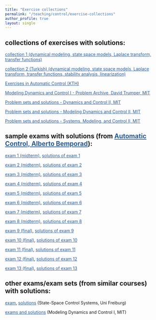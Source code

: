 ```yaml
---
title: "Exercise collections"
permalink: "/teaching/control/exercise-collections"
author_profile: true
layout: single
---
```


## collections of exercises with solutions:

<a href="https://sirmatel.github.io/assets/files/control/exercise-collection-1.pdf" style="color: #2d5a8c">collection 1 (dynamical modeling, state space models, Laplace transform, transfer functions)</a>

<a href="https://sirmatel.github.io/assets/files/control/exercise-collection-2.pdf" style="color: #2d5a8c">collection 2 (Turkish) (dynamical modeling, state space models, Laplace transform, transfer functions, stability analysis, linearization)</a>

<a href="https://www.kth.se/social/upload/52209c19f276545797f74576/rt_exercises_and_solutions_med%20tentatal.pdf" style="color: #2d5a8c">Exercises in Automatic Control (KTH)</a>

<a href="https://ocw.mit.edu/courses/2-14-analysis-and-design-of-feedback-control-systems-spring-2014/mit2_14s14_prob_archive.pdf" style="color: #2d5a8c">Modeling Dynamics and Control I - Problem Archive, David Trumper, MIT</a>

<a href="https://ocw.mit.edu/courses/2-004-dynamics-and-control-ii-spring-2008/pages/assignments/" style="color: #2d5a8c">Problem sets and solutions - Dynamics and Control II, MIT</a>

<a href="https://ocw.mit.edu/courses/2-004-modeling-dynamics-and-control-ii-spring-2003/pages/assignments/" style="color: #2d5a8c">Problem sets and solutions - Modeling Dynamics and Control II, MIT</a>

<a href="https://ocw.mit.edu/courses/2-004-systems-modeling-and-control-ii-fall-2007/pages/assignments/" style="color: #2d5a8c">Problem sets and solutions - Systems, Modeling, and Control II, MIT</a>

## sample exams with solutions (from <a href="https://cse.lab.imtlucca.it/~bemporad/automatic_control_course.html" style="color: #2d5a8c">Automatic Control, Alberto Bemporad</a>):

<a href="http://cse.lab.imtlucca.it/~bemporad/teaching/ac/tests/AC1-20110627.pdf" style="color: #2d5a8c">exam 1 (midterm)</a>, <a href="http://cse.lab.imtlucca.it/~bemporad/teaching/ac/tests/AC1-20110627s.pdf" style="color: #2d5a8c">solutions of exam 1</a>

<a href="http://cse.lab.imtlucca.it/~bemporad/teaching/ac/tests/AC1-20110421.pdf" style="color: #2d5a8c">exam 2 (midterm)</a>, <a href="http://cse.lab.imtlucca.it/~bemporad/teaching/ac/tests/AC1-20110421s.pdf" style="color: #2d5a8c">solutions of exam 2</a>

<a href="http://cse.lab.imtlucca.it/~bemporad/teaching/ac/tests/AC1-20110217.pdf" style="color: #2d5a8c">exam 3 (midterm)</a>, <a href="http://cse.lab.imtlucca.it/~bemporad/teaching/ac/tests/AC1-20110217s.pdf" style="color: #2d5a8c">solutions of exam 3</a>

<a href="http://cse.lab.imtlucca.it/~bemporad/teaching/ac/tests/AC1-20110127.pdf" style="color: #2d5a8c">exam 4 (midterm)</a>, <a href="http://cse.lab.imtlucca.it/~bemporad/teaching/ac/tests/AC1-20110127s.pdf" style="color: #2d5a8c">solutions of exam 4</a>

<a href="http://cse.lab.imtlucca.it/~bemporad/teaching/ac/tests/AC1-20100910.pdf" style="color: #2d5a8c">exam 5 (midterm)</a>, <a href="http://cse.lab.imtlucca.it/~bemporad/teaching/ac/tests/AC1-20100910s.pdf" style="color: #2d5a8c">solutions of exam 5</a>

<a href="http://cse.lab.imtlucca.it/~bemporad/teaching/ac/tests/AC1-20100719.pdf" style="color: #2d5a8c">exam 6 (midterm)</a>, <a href="http://cse.lab.imtlucca.it/~bemporad/teaching/ac/tests/AC1-20100719s.pdf" style="color: #2d5a8c">solutions of exam 6</a>

<a href="http://cse.lab.imtlucca.it/~bemporad/teaching/ac/tests/AC1-20100624.pdf" style="color: #2d5a8c">exam 7 (midterm)</a>, <a href="http://cse.lab.imtlucca.it/~bemporad/teaching/ac/tests/AC1-20100624s.pdf" style="color: #2d5a8c">solutions of exam 7</a>

<a href="http://cse.lab.imtlucca.it/~bemporad/teaching/ac/tests/AC1-20102204.pdf" style="color: #2d5a8c">exam 8 (midterm)</a>, <a href="http://cse.lab.imtlucca.it/~bemporad/teaching/ac/tests/AC1-20102204s.pdf" style="color: #2d5a8c">solutions of exam 8</a>

<a href="http://cse.lab.imtlucca.it/~bemporad/teaching/ac/tests/AC2-20110627.pdf" style="color: #2d5a8c">exam 9 (final)</a>, <a href="http://cse.lab.imtlucca.it/~bemporad/teaching/ac/tests/AC2-20110627s.pdf" style="color: #2d5a8c">solutions of exam 9</a>

<a href="http://cse.lab.imtlucca.it/~bemporad/teaching/ac/tests/AC2-20110127.pdf" style="color: #2d5a8c">exam 10 (final)</a>, <a href="http://cse.lab.imtlucca.it/~bemporad/teaching/ac/tests/AC2-20110127s.pdf" style="color: #2d5a8c">solutions of exam 10</a>

<a href="http://cse.lab.imtlucca.it/~bemporad/teaching/ac/tests/AC2-20100910.pdf" style="color: #2d5a8c">exam 11 (final)</a>, <a href="http://cse.lab.imtlucca.it/~bemporad/teaching/ac/tests/AC2-20100910s.pdf" style="color: #2d5a8c">solutions of exam 11</a>

<a href="http://cse.lab.imtlucca.it/~bemporad/teaching/ac/tests/AC2-20100719.pdf" style="color: #2d5a8c">exam 12 (final)</a>, <a href="http://cse.lab.imtlucca.it/~bemporad/teaching/ac/tests/AC2-20100719s.pdf" style="color: #2d5a8c">solutions of exam 12</a>

<a href="http://cse.lab.imtlucca.it/~bemporad/teaching/ac/tests/AC2-20100624.pdf" style="color: #2d5a8c">exam 13 (final)</a>, <a href="http://cse.lab.imtlucca.it/~bemporad/teaching/ac/tests/AC2-20100624s.pdf" style="color: #2d5a8c">solutions of exam 13</a>

## other exams/exam sets (from similar courses) with solutions:

<a href="https://www.syscop.de/files/2019ss/sscs/SSCS_ss2019_Exam.pdf" style="color: #2d5a8c">exam</a>, <a href="https://www.syscop.de/files/2019ss/sscs/SSCS_ss2019_Exam_solution.pdf" style="color: #2d5a8c">solutions</a> (State-Space Control Systems, Uni Freiburg)

<a href="https://ocw.mit.edu/courses/2-003-modeling-dynamics-and-control-i-spring-2005/pages/exams/" style="color: #2d5a8c">exams and solutions</a> (Modeling Dynamics and Control I, MIT)
